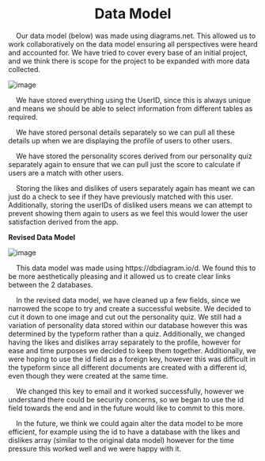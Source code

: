 <h1 align="center"> <b>Data Model</b> </h1>

<p>&nbsp;&nbsp;&nbsp;&nbsp;Our data model (below) was made using diagrams.net. This allowed us to work collaboratively on the data model ensuring all perspectives were heard and accounted for. We have tried to cover every base of an initial project, and we think there is scope for the project to be expanded with more data collected.</p> 

![image](https://user-images.githubusercontent.com/73884031/117432040-cfcc8200-af21-11eb-9439-c850a54fac5c.png)

<p>&nbsp;&nbsp;&nbsp;&nbsp;We have stored everything using the UserID, since this is always unique and means we should be able to select information from different tables as required.</p>

<p>&nbsp;&nbsp;&nbsp;&nbsp;We have stored personal details separately so we can pull all these details up when we are displaying the profile of users to other users.</p> 

<p>&nbsp;&nbsp;&nbsp;&nbsp;We have stored the personality scores derived from our personality quiz separately again to ensure that we can pull just the score to calculate if users are a match with other users.</p> 

<p>&nbsp;&nbsp;&nbsp;&nbsp;Storing the likes and dislikes of users separately again has meant we can just do a check to see if they have previously matched with this user. Additionally, storing the userIDs of disliked users means we can attempt to prevent showing them again to users as we feel this would lower the user satisfaction derived from the app.</p> 

**Revised Data Model** 

![image](https://user-images.githubusercontent.com/73884031/117432495-597c4f80-af22-11eb-99e0-fb16853c486a.png)

<p>&nbsp;&nbsp;&nbsp;&nbsp;This data model was made using https://dbdiagram.io/d. We found this to be more aesthetically pleasing and it allowed us to create clear links between the 2 databases.</p> 

<p>&nbsp;&nbsp;&nbsp;&nbsp;In the revised data model, we have cleaned up a few fields, since we narrowed the scope to try and create a successful website. We decided to cut it down to one image and cut out the personality quiz. We still had a variation of personality data stored within our database however this was determined by the typeform rather than a quiz. Additionally, we changed having the likes and dislikes array separately to the profile, however for ease and time purposes we decided to keep them together. Additionally, we were hoping to use the id field as a foreign key, however this was difficult in the typeform since all different documents are created with a different id, even though they were created at the same time.</p> 

<p>&nbsp;&nbsp;&nbsp;&nbsp;We changed this key to email and it worked successfully, however we understand there could be security concerns, so we began to use the id field towards the end and in the future would like to commit to this more.</p> 

<p>&nbsp;&nbsp;&nbsp;&nbsp;In the future, we think we could again alter the data model to be more efficient, for example using the id to have a database with the likes and dislikes array (similar to the original data model) however for the time pressure this worked well and we were happy with it.</p> 
